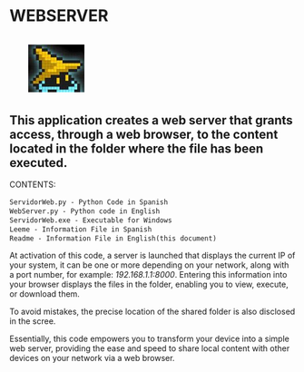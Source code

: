 # WEBSERVER &nbsp;&nbsp;&nbsp;&nbsp;&nbsp;&nbsp;&nbsp;&nbsp;&nbsp;&nbsp;&nbsp;&nbsp;&nbsp;&nbsp;&nbsp;&nbsp;&nbsp;&nbsp;&nbsp;&nbsp;&nbsp;&nbsp;&nbsp;&nbsp;&nbsp;&nbsp;&nbsp;&nbsp;&nbsp;&nbsp;&nbsp;&nbsp;&nbsp;&nbsp;&nbsp;&nbsp;&nbsp;&nbsp;&nbsp;&nbsp;&nbsp;&nbsp;&nbsp;&nbsp;&nbsp;&nbsp;&nbsp;&nbsp;&nbsp;&nbsp;&nbsp;&nbsp;&nbsp;&nbsp;&nbsp;&nbsp;&nbsp;&nbsp;&nbsp;&nbsp;&nbsp;&nbsp;&nbsp;&nbsp;&nbsp;&nbsp;&nbsp;&nbsp;&nbsp;&nbsp;&nbsp;&nbsp;&nbsp;&nbsp;&nbsp;&nbsp;&nbsp;&nbsp;&nbsp;&nbsp;   ![](./Images/GitHub.jpg)
                                                                                      
## This application creates a web server that grants access, through a web browser, to the content located in the folder where the file has been executed.

CONTENTS:

    ServidorWeb.py - Python Code in Spanish
    WebServer.py - Python code in English
    ServidorWeb.exe - Executable for Windows
    Leeme - Information File in Spanish 
    Readme - Information File in English(this document)

At activation of this code, a server is launched that displays the current IP of your system, it can be one or more depending on your network, along with a port number, for example: *192.168.1.1:8000*. Entering this information into your browser displays the files in the folder, enabling you to view, execute, or download them.

To avoid mistakes, the precise location of the shared folder is also disclosed in the scree.

Essentially, this code empowers you to transform your device into a simple web server, providing the ease and speed to share local content with other devices on your network via a web browser.
